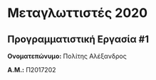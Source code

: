 # Μεταγλωττιστές 2020
## Προγραμματιστική Εργασία #1

**Ονοματεπώνυμο:** Πολίτης Αλέξανδρος

**Α.Μ.:** Π2017202


